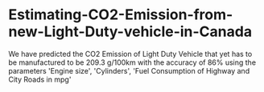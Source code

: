 # Estimating-CO2-Emission-from-new-Light-Duty-vehicle-in-Canada
We have predicted the CO2 Emission of Light Duty Vehicle that yet has to be manufactured to be 209.3 g/100km with the accuracy of 86% using the parameters 'Engine size', 'Cylinders', 'Fuel Consumption of Highway and City Roads in mpg'
